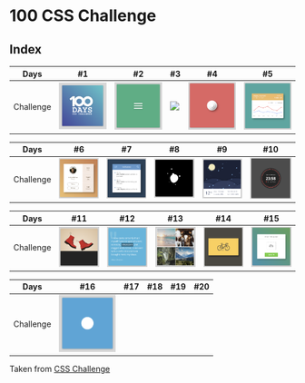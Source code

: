 # 100 CSS Challenge

## Index

Days | #1 | #2 | #3 | #4 | #5 
--- | --- | --- | --- | --- | ---
Challenge | [<img src='./day1/image-final.png' width=100>](day1) | [<img src='./day2/image-final-1.png' width=100>](day2) | [<image src='./day3/image-final.png' width=100>](day3) | [<img src='./day4/image-final.png' width=100>](day4) | [<img src='./day5/image-final.png' width=100>](day5)

Days | #6 | #7 | #8 | #9 | #10 
--- | --- | --- | --- | --- | ---
Challenge | [<img src='./day6/image-final.png' width=100>](day6) | [<img src='./day7/image-final-1.png' width=100>](day7) | [<img src='./day8/image-final.png' width=100>](day8) | [<img src='./day9/image-final.png' width=100>](day9) | [<img src='./day10/image-final.png' width=100>](day10)

Days | #11 | #12 | #13 | #14 | #15 
--- | --- | --- | --- | --- | ---
Challenge | [<img src='./day11/image-final.png' width=100>](day11) | [<img src='./day12/image-final-1.png' width=100>](day12) | [<img src='./day13/image-final-1.png' width=100>](day13) | [<img src='./day14/image-final-1.png' width=100>](day14) | [<img src='./day15/image-final-1.png' width=100>](day15)

Days | #16 | #17 | #18 | #19 | #20 
--- | --- | --- | --- | --- | ---
Challenge | [<img src='./day16/image-final-1.png' width=100>](day16) |  |  |  | 

Taken from [CSS Challenge](https://100dayscss.com/about/)
